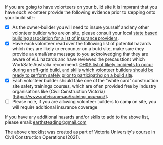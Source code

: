 If you are going to have volonteers on your build site it is imporant that you have *each* volonteer provide the following evidence prior to stepping onto your build site:

 - [x] As the owner-builder you will need to insure yourself and any other volonteer builder who are on site, please consult your local [state based building association for a list of insurance providers](https://www.vba.vic.gov.au/owner-builders/being-an-owner-builder).
 - [x] Have each volonteer read over the following list of potential hazards which they are likely to encounter on a build site, make sure they provide an email/sms message to you acknolwedging that they are aware of ALL hazards and have reviewed the precaustions which WorkSafe Australia recommend. [OH&S list of likely incidents to occur during an off-grid build, and skills which volonteer builders should be ready to perform safely prior to participating on a build site](https://docs.google.com/spreadsheets/d/e/2PACX-1vQllBrW6W1KF1Q-_xXCRZcEh1_HvkWFIrlSTyDvHaMA_oiyhaTXds_qrxP4HIQb0OBcUuAL43-epCZ6/pubhtml). 
 - [x] Each volonteer builder should take one of the "white card" construction site safety trainings courses, which are often provided free by industry organisations like (Civil Construction Victoria)[https://www.ccfvic.com.au/training-courses/].
 - [ ] Please note, if you are allowing volonteer builders to camp on site, you will require additional insurance coverage.

If you have any additional hazards and/or skills to add to the above list, please email: earthsteading@gmail.com

The above checklist was created as part of Victoria University's course in Civil Construction Operations (2021).

